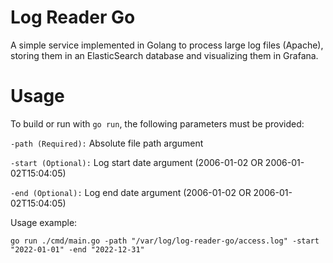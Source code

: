 # Log Reader Go

A simple service implemented in Golang to process large log files (Apache), storing them in an ElasticSearch database and visualizing them in Grafana.

# Usage

To build or run with `go run`, the following parameters must be provided:

`-path (Required):`
Absolute file path argument

`-start (Optional):`
Log start date argument (2006-01-02 OR 2006-01-02T15:04:05)

`-end (Optional):`
Log end date argument (2006-01-02 OR 2006-01-02T15:04:05)

Usage example:

    go run ./cmd/main.go -path "/var/log/log-reader-go/access.log" -start "2022-01-01" -end "2022-12-31"

